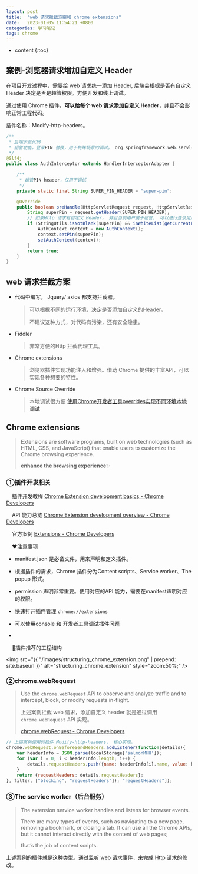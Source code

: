 ```yaml
---
layout: post
title:  "web 请求拦截方案和 chrome extensions"
date:   2023-01-05 11:54:21 +0800
categories: 学习笔记
tags: chrome
---
```

* content
{:toc}

## 案例-浏览器请求增加自定义 Header

在项目开发过程中，需要给 web 请求统一添加 Header,  后端会根据是否有自定义Header 决定是否是超管权限。方便开发和线上调试。

通过使用 Chrome 插件，**可以给每个 web 请求添加自定义 Header**，并且不会影响正常工程代码。

插件名称：Modify-http-headers。 

```java
/**
 * 后端示意代码
 * 超管功能，登录PIN 替换，用于特殊场景的调试。 org.springframework.web.servlet.HandlerInterceptor
 */
@Slf4j
public class AuthInterceptor extends HandlerInterceptorAdapter {

    /**
     * 超管PIN header，仅用于调试
     */
    private static final String SUPER_PIN_HEADER = "super-pin";

    @Override
    public boolean preHandle(HttpServletRequest request, HttpServletResponse response, Object handler) throws Exception {
        String superPin = request.getHeader(SUPER_PIN_HEADER);
        // 如果Http 请求有自定义 Header， 并且当前用户属于超管， 可以进行登录用户替换。
        if (StringUtils.isNotBlank(superPin) && inWhiteList(getCurrentPin(request))) {
            AuthContext context = new AuthContext();
            context.setPin(superPin);
            setAuthContext(context);
        }
        return true;
    }
}
```

## web 请求拦截方案

- 代码中编写， Jquery/ axios 都支持拦截器。 
  
  > 可以根据不同的运行环境，决定是否添加自定义的Header。
  > 
  > 不建议这种方式，对代码有污染，还有安全隐患。

- Fiddler
  
  > 非常方便的Http 拦截代理工具。

- Chrome extensions
  
  > 浏览器插件实现功能注入和增强。借助 Chrome 提供的丰富API，可以实现各种想要的特性。

- Chrome Source Override 
  
  > 本地调试很方便 [使用Chrome开发者工具overrides实现不同环境本地调试](https://blog.csdn.net/weixin_43834227/article/details/109161756)

## Chrome extensions

> Extensions are software programs, built on web technologies (such as HTML, CSS, and JavaScript) that enable users to customize the Chrome browsing experience.
> 
> **enhance the browsing experience**✨

### ①插件开发相关

    插件开发教程 [Chrome Extension development basics - Chrome Developers](https://developer.chrome.com/docs/extensions/mv3/getstarted/development-basics/)

    API 能力总览 [Chrome Extension development overview - Chrome Developers](https://developer.chrome.com/docs/extensions/mv3/devguide/)

    官方案例 [Extensions - Chrome Developers](https://developer.chrome.com/docs/extensions/)

    ❤注意事项

- manifest.json 是必备文件，用来声明和定义插件。

- 根据插件的需求，Chrome 插件分为Content scripts、Service worker、The popup 形式。

- permission 声明非常重要。使用对应的API 能力，需要在manifest声明对应的权限。

- 快速打开插件管理 `chrome://extensions`

- 可以使用console 和 开发者工具调试插件问题

- 

    🧡插件推荐的工程结构

<img src="{{ "/images/structuring_chrome_extension.png" | prepend: site.baseurl }}" alt="structuring_chrome_extension" style="zoom:50%;" />

### ②chrome.webRequest

> Use the `chrome.webRequest` API to observe and analyze traffic and to intercept, block, or modify requests in-flight.
> 
> 上述案例拦截 web 请求，添加自定义 header 就是通过调用`chrome.webRequest` API 实现。
> 
> [chrome.webRequest - Chrome Developers](https://developer.chrome.com/docs/extensions/reference/webRequest/)

```javascript
// 上述案例使用的插件 Modify-http-headers， 核心实现。
chrome.webRequest.onBeforeSendHeaders.addListener(function(details){
    var headerInfo = JSON.parse(localStorage['salmonMHH']);
    for (var i = 0; i < headerInfo.length; i++) {
        details.requestHeaders.push({name: headerInfo[i].name, value: headerInfo[i].value});
    }
    return {requestHeaders: details.requestHeaders};
}, filter, ["blocking", "requestHeaders"]); "requestHeaders"]);
```



### ③The service worker（后台服务）

> The extension service worker handles and listens for browser events. 
> 
> There are many types of events, such as navigating to a new page, removing a bookmark, or closing a tab. It can use all the Chrome APIs, but it cannot interact directly with the content of web pages; 
> 
> that’s the job of content scripts.

上述案例的插件就是这种类型。通过监听 web 请求事件，来完成 Http 请求的修改。
